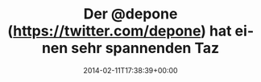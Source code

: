---
retweeted: false
source: <a href="http://www.myplume.com/" rel="nofollow">Plume for Android</a>
entities:
  hashtags: []
  symbols: []
  user_mentions:
  - name: depone
    screen_name: depone
    indices:
    - '4'
    - '11'
    id_str: '5008851'
    id: '5008851'
  urls:
  - url: http://t.co/UFG2E3ddMU
    expanded_url: http://depone.tumblr.com/post/76313056937/fuer-fleisch-sterben-tiere-wenn-die
    display_url: depone.tumblr.com/post/763130569…
    indices:
    - '90'
    - '112'
display_text_range:
- '0'
- '112'
favorite_count: '1'
id_str: '433294020631339008'
truncated: false
retweet_count: '0'
id: '433294020631339008'
possibly_sensitive: false
created_at: Tue Feb 11 17:38:39 +0000 2014
favorited: false
full_text: Der [@depone](https://twitter.com/depone) hat einen sehr spannenden Taz
  Artikel in seinen Randbemerkungen vertumblert —
lang: de
quote_url: http://depone.tumblr.com/post/76313056937/fuer-fleisch-sterben-tiere-wenn-die
tags:
- pesos/twitter
date: '2014-02-11T17:38:39+00:00'
src: https://twitter.com/bascht/status/433294020631339008
original_url: https://twitter.com/bascht/status/433294020631339008
type: twitter_tweet
text: Der [@depone](https://twitter.com/depone) hat einen sehr spannenden Taz Artikel
  in seinen Randbemerkungen vertumblert —
title: 'Der @depone (https://twitter.com/depone) hat einen sehr spannenden Taz '

---